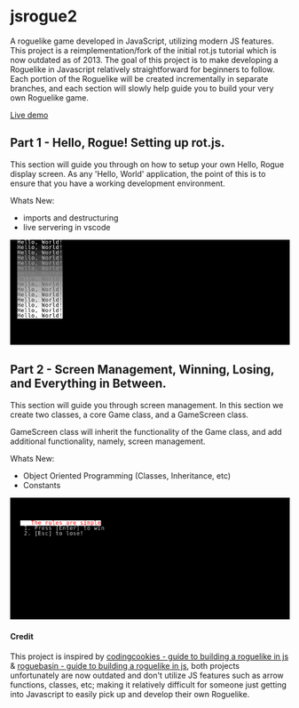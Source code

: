 # jsrogue2

A roguelike game developed in JavaScript, utilizing modern JS features. This project is a reimplementation/fork of the initial rot.js tutorial which is now outdated as of 2013. 
The goal of this project is to make developing a Roguelike in Javascript relatively straightforward for beginners to follow. Each portion of the Roguelike will be created incrementally in separate branches, and each section will slowly help guide you to build your very own Roguelike game. 

[Live demo](https://edgar-montano.github.io/jsrogue2/)


## Part 1 - Hello, Rogue! Setting up rot.js. 

This section will guide you through on how to setup your own Hello, Rogue display screen.  As any 'Hello, World' application, the point of this is to ensure that you have a working development environment.

Whats New: 
- imports and destructuring
- live servering in vscode

![Part 1 - Displaying Hello World](screenshots/part-1-hello-world.png)

## Part 2 - Screen Management, Winning, Losing, and Everything in Between.

This section will guide you through screen management. In this section we create two classes, a core Game class, and a GameScreen class. 

GameScreen class will inherit the functionality of the Game class, and add additional functionality, namely, screen management. 

Whats New:
- Object Oriented Programming (Classes, Inheritance, etc)
- Constants

![Part 2 - Screen Management](screenshots/part-2-screen-management.gif)
 
#### Credit

This project is inspired by [codingcookies - guide to building a roguelike in js](http://www.codingcookies.com/2013/04/01/building-a-roguelike-in-javascript-part-1/) &
[roguebasin - guide to building a roguelike in js](http://www.roguebasin.roguelikedevelopment.org/index.php?title=Rot.js_tutorial), both projects unfortunately are now outdated and don't utilize JS features such as arrow functions, classes, etc; making it relatively difficult for someone just getting into Javascript to easily pick up and develop their own Roguelike. 
